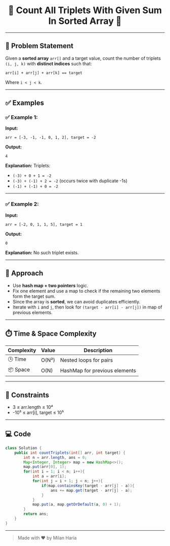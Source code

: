 <h1 align="center">🔢 Count All Triplets With Given Sum In Sorted Array 🔢</h1>

---

## 📝 Problem Statement

Given a **sorted array** `arr[]` and a target value, count the number of triplets `(i, j, k)` with **distinct indices** such that:

```
arr[i] + arr[j] + arr[k] == target
```
Where `i < j < k`.

---

## ✅ Examples

### ✅ Example 1:
**Input:**
```
arr = [-3, -1, -1, 0, 1, 2], target = -2
```
**Output:**
```
4
```
**Explanation:**
Triplets:
- `(-3) + 0 + 1 = -2`
- `(-3) + (-1) + 2 = -2` (occurs twice with duplicate -1s)
- `(-1) + (-1) + 0 = -2`

---

### ✅ Example 2:
**Input:**
```
arr = [-2, 0, 1, 1, 5], target = 1
```
**Output:**
```
0
```
**Explanation:**
No such triplet exists.

---

## 🧠 Approach

- Use **hash map + two pointers** logic.
- Fix one element and use a map to check if the remaining two elements form the target sum.
- Since the array is **sorted**, we can avoid duplicates efficiently.
- Iterate with `i` and `j`, then look for `(target - arr[i] - arr[j])` in map of previous elements.

---

## ⏱️ Time & Space Complexity

| Complexity       | Value     | Description                     |
|------------------|-----------|---------------------------------|
| 🕒 Time          | O(N²)     | Nested loops for pairs          |
| 📦 Space         | O(N)      | HashMap for previous elements   |

---

## 🎯 Constraints

- 3 ≤ arr.length ≤ 10⁴  
- -10⁵ ≤ arr[i], target ≤ 10⁵

---

## 💻 Code

```java
class Solution {
    public int countTriplets(int[] arr, int target) {
        int n = arr.length, ans = 0;
        Map<Integer, Integer> map = new HashMap<>();
        map.put(arr[0], 1);
        for(int i = 1; i < n; i++){
            int a = arr[i];
            for(int j = i + 1; j < n; j++){
                if(map.containsKey(target - arr[j] - a)){
                    ans += map.get(target - arr[j] - a);
                }
            }
            map.put(a, map.getOrDefault(a, 0) + 1);
        }
        return ans;
    }
}
```

---

> Made with ❤️ by Milan Haria
